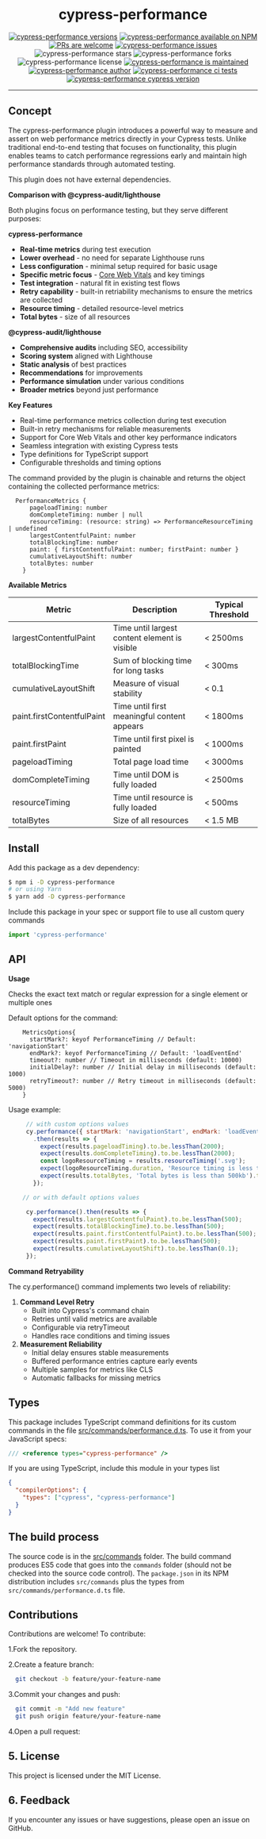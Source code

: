 <h1 align="center">cypress-performance</h1>
</p>
<p align="center">
   <a href="https://github.com/Valiantsin2021/cypress-performance/tags/"><img src="https://img.shields.io/github/tag/Valiantsin2021/cypress-performance" alt="cypress-performance versions" /></a>
   <a href="https://www.npmjs.com/package/cypress-performance"><img alt="cypress-performance available on NPM" src="https://img.shields.io/npm/dy/cypress-performance"></a>
   <a href="http://makeapullrequest.com"><img src="https://img.shields.io/badge/PRs-welcome-brightgreen.svg" alt="PRs are welcome" /></a>
   <a href="https://github.com/Valiantsin2021/cypress-performance/issues/"><img src="https://img.shields.io/github/issues/Valiantsin2021/cypress-performance" alt="cypress-performance issues" /></a>
   <img src="https://img.shields.io/github/stars/Valiantsin2021/cypress-performance" alt="cypress-performance stars" />
   <img src="https://img.shields.io/github/forks/Valiantsin2021/cypress-performance" alt="cypress-performance forks" />
   <img src="https://img.shields.io/github/license/Valiantsin2021/cypress-performance" alt="cypress-performance license" />
   <a href="https://GitHub.com/Valiantsin2021/cypress-performance/graphs/commit-activity"><img src="https://img.shields.io/badge/Maintained%3F-yes-green.svg" alt="cypress-performance is maintained" /></a>
   <a href="https://github.com/Valiantsin2021/cypress-performance"><img src="https://img.shields.io/badge/Author-Valentin%20Lutchanka-blue" alt="cypress-performance author" /></a>
   <a href="https://github.com/Valiantsin2021/cypress-performance/actions/workflows/ci.yml"><img src="https://github.com/Valiantsin2021/cypress-performance/actions/workflows/ci.yml/badge.svg?branch=main" alt="cypress-performance ci tests" /></a>
   <a href="https://img.shields.io/badge/cypress-13.7.0-brightgreen"><img src="https://img.shields.io/badge/cypress-13.7.0-brightgreen" alt="cypress-performance cypress version" /></a>
</p>

---


## Concept

The cypress-performance plugin introduces a powerful way to measure and assert on web performance metrics directly in your Cypress tests. Unlike traditional end-to-end testing that focuses on functionality, this plugin enables teams to catch performance regressions early and maintain high performance standards through automated testing.

This plugin does not have external dependencies.

**Comparison with @cypress-audit/lighthouse**

Both plugins focus on performance testing, but they serve different purposes:

**cypress-performance**

- **Real-time metrics** during test execution
- **Lower overhead** - no need for separate Lighthouse runs
- **Less configuration** - minimal setup required for basic usage
- **Specific metric focus** - [Core Web Vitals](https://www.hostinger.com/tutorials/core--web-vitals) and key timings
- **Test integration** - natural fit in existing test flows
- **Retry capability** - built-in retriability mechanisms to ensure the metrics are collected
- **Resource timing** - detailed resource-level metrics
- **Total bytes** - size of all resources

**@cypress-audit/lighthouse**

- **Comprehensive audits** including SEO, accessibility
- **Scoring system** aligned with Lighthouse
- **Static analysis** of best practices
- **Recommendations** for improvements
- **Performance simulation** under various conditions
- **Broader metrics** beyond just performance

**Key Features**

- Real-time performance metrics collection during test execution
- Built-in retry mechanisms for reliable measurements
- Support for Core Web Vitals and other key performance indicators
- Seamless integration with existing Cypress tests
- Type definitions for TypeScript support
- Configurable thresholds and timing options

The command provided by the plugin is chainable and returns the object containing the collected performance metrics:

```
  PerformanceMetrics {
      pageloadTiming: number
      domCompleteTiming: number | null
      resourceTiming: (resource: string) => PerformanceResourceTiming | undefined
      largestContentfulPaint: number
      totalBlockingTime: number
      paint: { firstContentfulPaint: number; firstPaint: number }
      cumulativeLayoutShift: number
      totalBytes: number
    }
```

**Available Metrics**

| **Metric** | **Description** | **Typical Threshold** |
| --- | --- | --- |
| largestContentfulPaint | Time until largest content element is visible | < 2500ms |
| totalBlockingTime | Sum of blocking time for long tasks | < 300ms |
| cumulativeLayoutShift | Measure of visual stability | < 0.1 |
| paint.firstContentfulPaint | Time until first meaningful content appears | < 1800ms |
| paint.firstPaint | Time until first pixel is painted | < 1000ms |
| pageloadTiming | Total page load time | < 3000ms |
| domCompleteTiming | Time until DOM is fully loaded | < 2500ms |
| resourceTiming | Time until resource is fully loaded | < 500ms |
| totalBytes | Size of all resources | < 1.5 MB |

## Install

Add this package as a dev dependency:

```sh
$ npm i -D cypress-performance
# or using Yarn
$ yarn add -D cypress-performance
```

Include this package in your spec or support file to use all custom query commands

```js
import 'cypress-performance'
```

## API

**Usage**

Checks the exact text match or regular expression for a single element or multiple ones

Default options for the command:

```
    MetricsOptions{
      startMark?: keyof PerformanceTiming // Default: 'navigationStart'
      endMark?: keyof PerformanceTiming // Default: 'loadEventEnd'
      timeout?: number // Timeout in milliseconds (default: 10000)
      initialDelay?: number // Initial delay in milliseconds (default: 1000)
      retryTimeout?: number // Retry timeout in milliseconds (default: 5000)
    }

```
Usage example:

```js
     // with custom options values
     cy.performance({ startMark: 'navigationStart', endMark: 'loadEventEnd', timeout: 10000, initialDelay: 1000, retryTimeout: 5000 })
       .then(results => {
         expect(results.pageloadTiming).to.be.lessThan(2000);
         expect(results.domCompleteTiming).to.be.lessThan(2000);
         const logoResourceTiming = results.resourceTiming('.svg');
         expect(logoResourceTiming.duration, 'Resource timing is less than 500ms').to.be.lessThan(500);
         expect(results.totalBytes, 'Total bytes is less than 500kb').to.be.lessThan(500000);
       });

    // or with default options values

     cy.performance().then(results => {
       expect(results.largestContentfulPaint).to.be.lessThan(500);
       expect(results.totalBlockingTime).to.be.lessThan(500);
       expect(results.paint.firstContentfulPaint).to.be.lessThan(500);
       expect(results.paint.firstPaint).to.be.lessThan(500);
       expect(results.cumulativeLayoutShift).to.be.lessThan(0.1);
     });
```

**Command Retryability**

The cy.performance() command implements two levels of reliability:

1. **Command Level Retry**
    - Built into Cypress's command chain
    - Retries until valid metrics are available
    - Configurable via retryTimeout
    - Handles race conditions and timing issues
2. **Measurement Reliability**
    - Initial delay ensures stable measurements
    - Buffered performance entries capture early events
    - Multiple samples for metrics like CLS
    - Automatic fallbacks for missing metrics

## Types

This package includes TypeScript command definitions for its custom commands in the file [src/commands/performance.d.ts](./src/commands/performance.d.ts). To use it from your JavaScript specs:

```js
/// <reference types="cypress-performance" />
```

If you are using TypeScript, include this module in your types list

```json
{
  "compilerOptions": {
    "types": ["cypress", "cypress-performance"]
  }
}
```

## The build process

The source code is in the [src/commands](./src/commands/) folder. The build command produces ES5 code that goes into the `commands` folder (should not be checked into the source code control). The `package.json` in its NPM distribution includes `src/commands` plus the types from `src/commands/performance.d.ts` file.

## Contributions

Contributions are welcome! To contribute:

1.Fork the repository.

2.Create a feature branch:
   
```bash
  git checkout -b feature/your-feature-name
```

3.Commit your changes and push:

```bash
  git commit -m "Add new feature"
  git push origin feature/your-feature-name
```

4.Open a pull request:

## 5. License

This project is licensed under the MIT License.

## 6. Feedback

If you encounter any issues or have suggestions, please open an issue on GitHub.
